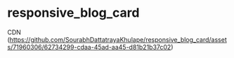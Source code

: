 # responsive_blog_card

CDN
(https://github.com/SourabhDattatrayaKhulape/responsive_blog_card/assets/71960306/62734299-cdaa-45ad-aa45-d81b21b37c02)
